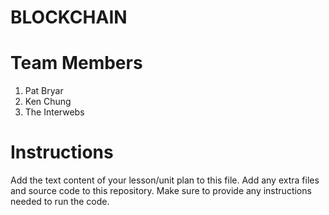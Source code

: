 # BLOCKCHAIN
# Team Members
1. Pat Bryar
2. Ken Chung
3. The Interwebs

# Instructions
Add the text content of your lesson/unit plan to this file. Add any extra files and source code to this repository. Make sure to provide any instructions needed to run the code.

